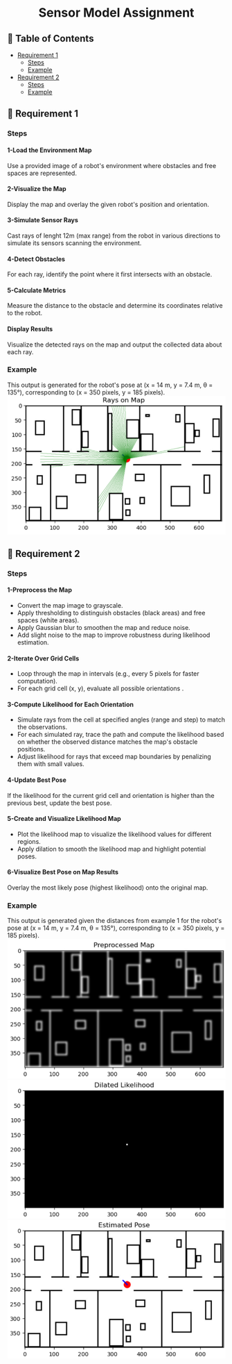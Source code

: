 <h1 align='center'>Sensor Model Assignment</h1>

## 📝 Table of Contents

- [Requirement 1](#req1)
  - [Steps](#steps1)
  - [Example](#ex1)
- [Requirement 2](#req2)
  - [Steps](#steps2)
  - [Example](#ex2)



## 📃 Requirement 1 <a name = "req1"></a>
### Steps <a name = "steps1"></a>
 <h4>1-Load the Environment Map</h4>
 Use a provided image of a robot's environment where obstacles and free spaces are represented.

 <h4>2-Visualize the Map</h4>
 Display the map and overlay the given robot's position and orientation.

 <h4>3-Simulate Sensor Rays</h4>
 Cast rays of lenght 12m (max range) from the robot in various directions to simulate its sensors scanning the environment.

 <h4>4-Detect Obstacles</h4>
 For each ray, identify the point where it first intersects with an obstacle.

 <h4>5-Calculate Metrics</h4>
 Measure the distance to the obstacle and determine its coordinates relative to the robot.

 <h4>Display Results</h4>
 Visualize the detected rays on the map and output the collected data about each ray.

 ### Example <a name = "ex1"></a>
 This output is generated for the robot's pose at (x = 14 m, y = 7.4 m, θ = 135°), corresponding to (x = 350 pixels, y = 185 pixels).
 ![Rays](Rays.png)


## 📃 Requirement 2 <a name = "req2"></a>
### Steps <a name = "steps2"></a>
 <h4>1-Preprocess the Map</h4>
 <ul>
 <li>Convert the map image to grayscale.</li>
 <li>Apply thresholding to distinguish obstacles (black areas) and free spaces (white areas).</li>
 <li>Apply Gaussian blur to smoothen the map and reduce noise.</li>
 <li>Add slight noise to the map to improve robustness during likelihood estimation.</li>
 </ul>
 <h4>2-Iterate Over Grid Cells</h4>
 <ul>
 <li>Loop through the map in intervals (e.g., every 5 pixels for faster computation).</li>
 <li>For each grid cell (x, y), evaluate all possible orientations . </li>
 </ul>
 <h4>3-Compute Likelihood for Each Orientation</h4>
 <ul>
 <li>Simulate rays from the cell at specified angles (range and step) to match the observations.</li>
 <li>For each simulated ray, trace the path and compute the likelihood based on whether the observed distance matches the map's obstacle positions.</li>
 <li>Adjust likelihood for rays that exceed map boundaries by penalizing them with small values.</li>
 </ul>
 <h4>4-Update Best Pose</h4>
 If the likelihood for the current grid cell and orientation is higher than the previous best, update the best pose.
 <h4>5-Create and Visualize Likelihood Map</h4>
 <ul>
 <li>Plot the likelihood map to visualize the likelihood values for different regions.</li>
 <li>Apply dilation to smooth the likelihood map and highlight potential poses.</li>
 </ul>
 <h4>6-Visualize Best Pose on Map Results</h4>
 Overlay the most likely pose (highest likelihood) onto the original map.

 ### Example <a name = "ex2"></a>
 This output is generated given the distances from example 1 for the robot's pose at (x = 14 m, y = 7.4 m, θ = 135°), corresponding to (x = 350 pixels, y = 185 pixels).
 ![Preprocessed Map](preprocessed.png)
 ![Liklihood](likelihood.png)
 ![Estimated Pose](pose.png)

